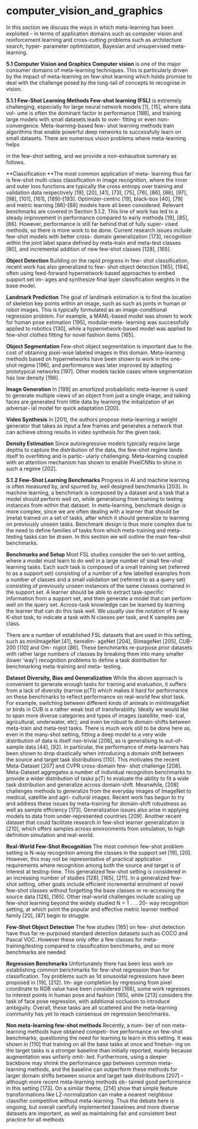 # computer_vision_and_graphics

In this section we discuss the ways in which meta-learning has been exploited – in terms of application domains such as computer vision and reinforcement learning and cross-cutting problems such as architecture search, hyper- parameter optimization, Bayesian and unsupervised meta- learning.

**5.1 Computer Vision and Graphics Computer vision** is one of the major consumer domains of meta-learning techniques. This is particularly driven by the impact of meta-learning on few-shot learning which holds promise to deal with the challenge posed by the long-tail of concepts to recognise in vision.

**5.1.1 Few-Shot Learning Methods Few-shot learning (FSL)** is extremely challenging, especially for large neural network models [1], [15], where data vol- ume is often the dominant factor in performance [188], and training large models with small datasets leads to over- fitting or even non-convergence. Meta-learning-based few- shot learning methods train algorithms that enable powerful deep networks to successfully learn on small datasets. There are numerous vision problems where meta-learning helps

in the few-shot setting, and we provide a non-exhaustive summary as follows. 

**Classification **The most common application of meta- learning thus far is few-shot multi-class classification in image recognition, where the inner and outer loss functions are typically the cross entropy over training and validation data respectively [19], [20], [41], [73], [75], [76], [86], [88], [97], [98], [101], [161], [189]–[193]. Optimizer-centric [19], black-box [40], [79] and metric learning [86]–[88] models have all been considered. Relevant benchmarks are covered in Section 5.1.2. This line of work has led to a steady improvement in performance compared to early methods [19], [85], [86]. However, performance is still far behind that of fully super- vised methods, so there is more work to be done. Current research issues include few-shot models with better cross- domain generalization [173], recognition within the joint label space defined by meta-train and meta-test classes [80], and incremental addition of new few-shot classes [128], [165].

**Object Detection** Building on the rapid progress in few- shot classification, recent work has also generalized to few- shot object detection [165], [194], often using feed-forward hypernetwork-based approaches to embed support set im- ages and synthesize final layer classification weights in the base model.

**Landmark Prediction** The goal of landmark estimation is to find the location of skeleton key points within an image, such as such as joints in human or robot images. This is typically formulated as an image-conditional regression problem. For example, a MAML-based model was shown to work for human pose estimation [195], modular-meta- learning was successfully applied to robotics [130], while a hypernetwork-based model was applied to few-shot clothes fitting for novel fashion items [165].

**Object Segmentation** Few-shot object segmentation is important due to the cost of obtaining pixel-wise labeled images in this domain. Meta-learning methods based on hypernetworks have been shown to work in the one-shot regime [196], and performance was later improved by adapting prototypical networks [197]. Other models tackle cases where segmentation has low density [198].

**Image Generation** In [199] an amortized probabilistic meta-learner is used to generate multiple views of an object from just a single image, and talking faces are generated from little data by learning the initialization of an adversar- ial model for quick adaptation [200].

**Video Synthesis** In [201], the authors propose meta-learning a weight generator that takes as input a few frames and generates a network that can achieve strong results in video synthesis for the given task.

**Density Estimation** Since autoregressive models typically require large depths to capture the distribution of the data, the few-shot regime lands itself to overfitting and is partic- ularly challenging. Meta-learning coupled with an attention mechanism has shown to enable PixelCNNs to shine in such a regime [202].

**5.1.2 Few-Shot Learning Benchmarks** Progress in AI and machine learning is often measured by, and spurred by, well designed benchmarks [203]. In machine learning, a benchmark is composed by a dataset and a task that a model should perform well on, while generalising from training to testing instances from within that dataset. In meta-learning, benchmark design is more complex, since we are often dealing with a learner that should be (meta) trained on a set of tasks, after which it should generalize to learning on previously unseen tasks. Benchmark design is thus more complex due to the need to define families of tasks from which meta-training and meta- testing tasks can be drawn. In this section we will outline the main few-shot benchmarks.

**Benchmarks and Setup** Most FSL studies consider the set-to-set setting, where
a model must learn to do well in a large number of small few-shot learning tasks. Each such task is composed of a small training set (referred to as a support set) consisting of a number of a few labelled examples from a number of classes and a small validation set (referred to as a query set) consisting of previously unseen instances of the same classes contained in the support set. A learner should be able to extract task-specific information from a support set, and then generate a model that can perform well on the query set. Across-task knowledge can be learned by learning the learner that can do this task well. We usually use the notation of N-way K-shot task, to indicate a task with N classes per task, and K samples per class.

There are a number of established FSL datasets that are
used in this setting, such as miniImageNet [41], tieredIm- ageNet [204], SlimageNet [205], CUB-200 [110] and Om- niglot [86]. These benchmarks re-purpose prior datasets with rather large numbers of classes by breaking them into many smaller (lower ‘way’) recognition problems to define a task distribution for benchmarking meta-training and meta- testing.

**Dataset Diversity, Bias and Generalization** While the above approach is convenient to generate enough tasks for training and evaluation, it suffers from a lack of diversity (narrow p(T)) which makes it hard for performance on these benchmarks to reflect performance on real-world few shot task. For example, switching between different kinds of animals in miniImageNet or birds in CUB is a rather weak test of transferability. Ideally we would like to span more diverse categories and types of images (satellite, med- ical, agricultural, underwater, etc); and even be robust to domain-shifts between meta-train and meta-test tasks. There is much work still to be done here as, even
in the many-shot setting, fitting a deep model to a very wide distribution of data is itself non-trivial [206], as is generalising to out-of-sample data [44], [92]. In particular, the performance of meta-learners has been shown to drop drastically when introducing a domain shift between the source and target task distributions [110]. This motivates the recent Meta-Dataset [207] and CVPR cross-domain few- shot challenge [208]. Meta-Dataset aggregates a number of individual recognition benchmarks to provide a wider distribution of tasks p(T) to evaluate the ability to fit a wide task distribution and generalize across domain-shift.
Meanwhile, [208] challenges methods to generalize from the everyday images of ImageNet to medical, satellite and agri- cultural images. Recent work has begun to try and address these issues by meta-training for domain-shift robustness as well as sample efficiency [173]. Generalization issues also arise in applying models to data from under-represented countries [209]. Another recent dataset that could facilitate research in few-shot learner generalization is [210], which offers samples across environments from simulation, to high definition simulation and real-world.

**Real-World Few-Shot Recognition** The most common few-shot problem setting is N-way recognition among the classes in the support set [19], [20]. However, this may not be representative of practical application requirements where recognition among both the source and target is of interest at testing-time. This generalized few-shot setting is considered in an increasing number of studies [128], [165], [211]. In a generalized few-shot setting, other goals include efficient incremental enrolment of novel few-shot classes without forgetting the base classes or re-accessing the source data [128], [165]. Other real-world challenges include scaling up few-shot learning beyond the widely studied N = 1 . . . 20- way recognition setting, at which point the popular and effective metric learner method family [20], [87] begin to struggle.

**Few-Shot Object Detection** The few studies [165] on few- shot detection have thus far re-purposed standard detection datasets such as COCO and Pascal VOC. However these only offer a few classes for meta-training/testing compared to classification benchmarks, and so more benchmarks are needed

**Regression Benchmarks** Unfortunately there has been less work on establishing common benchmarks for few-shot regression than for classification. Toy problems such as 1d sinusoidal regressions have been proposed in [19], [212]. Im- age completion by regressing from pixel coordinate to RGB value have been considered [166], some work regresses to interest points in human pose and fashion [165], while [213] considers the task of face pose regression, with additional occlusion to introduce ambiguity. Overall, these tasks are all scattered and the meta-learning community has yet to reach consensus on regression benchmarks.

**Non meta-learning few-shot methods** Recently, a num- ber of non meta-learning methods have obtained competi- tive performance on few-shot benchmarks, questioning the need for learning to learn in this setting. It was shown in [110] that training on all the base tasks at once and finetun- ing on the target tasks is a stronger baseline than initially reported, mainly because augmentation was unfairly omit- ted. Furthermore, using a deeper backbone may shrink the performance gap between common meta-learning methods, and the baseline can outperform these methods for larger domain shifts between source and target task distributions [207] – although more recent meta-learning methods ob- tained good performance in this setting [173]. On a similar theme, [214] show that simple feature transformations like L2-normalization can make a nearest neighbour classifier competitive without meta-learning. Thus the debate here is ongoing, but overall carefully implemented baselines and more diverse datasets are important, as well as maintaining
fair and consistent best practice for all methods

<!-- REFERENCE -->
